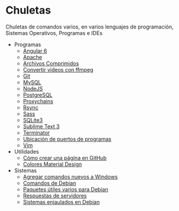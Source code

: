# Chuletas
Chuletas de comandos varios, en varios lenguajes de programación, Sistemas Operativos, Programas e IDEs

* Programas
   * [Angular 6](./md/angular.md)
   * [Apache](./md/apache.md)
   * [Archivos Comprimidos](./md/comprimidos.md)
   * [Convertir videos con ffmpeg](./md/ffmpeg.md)
   * [Git](./md/comandosGit.md)
   * [MySQL](./md/mysql.md)
   * [NodeJS](./md/nodejs.md)
   * [PostgreSQL](./md/postgres.md)
   * [Proxychains](./md/proxychains.md)
   * [Rsync](./md/rsync.md)
   * [Sass](./md/sass.md)
   * [SQLite3](./md/sqlite.md)
   * [Sublime Text 3](./md/sublime.md)
   * [Terminator](./txt/terminator.txt)
   * [Ubicación de puertos de programas](./md/puertos.md)
   * [Vim](./md/vim.md)
* Utilidades
   * [Cómo crear una página en GitHub](./md/paginaGit.md)
   * [Colores Material Design](./md/colores.md)
* Sistemas
   * [Agregar comandos nuevos a Windows](./md/ComandosNuevos.md)
   * [Comandos de Debian](./md/ComandosDebian.md)
   * [Paquetes útiles varios para Debian](./md/paquetes.md)
   * [Respuestas de servidores](./md/respuestas.md)
   * [Sistemas enjaulados en Debian](./md/jaulas.md)